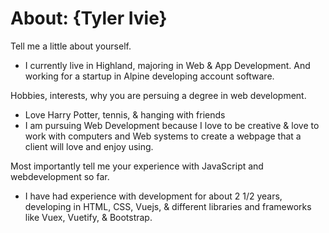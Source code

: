# About: {Tyler Ivie}
Tell me a little about yourself.
- I currently live in Highland, majoring in Web & App Development. And working for a startup in Alpine developing account software.

Hobbies, interests, why you are persuing a degree in web development.
- Love Harry Potter, tennis, & hanging with friends
- I am pursuing Web Development because I love to be creative & love to work with computers and Web systems to create a webpage that a client will love and enjoy using.

Most importantly tell me your experience with JavaScript and webdevelopment so far.
- I have had experience with development for about 2 1/2 years, developing in HTML, CSS, Vuejs, & different libraries and frameworks like Vuex, Vuetify, & Bootstrap.

